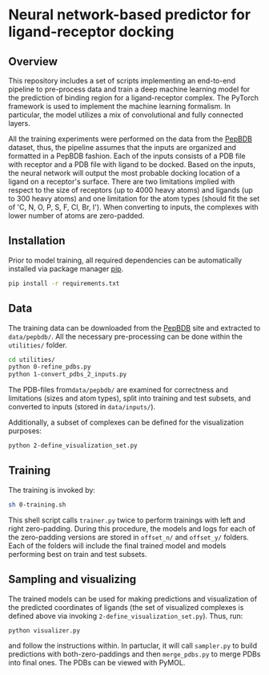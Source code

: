 # Neural network-based predictor for ligand-receptor docking

## Overview

This repository includes a set of scripts implementing an end-to-end pipeline to pre-process data and train a deep machine learning model for the prediction of binding region for a ligand-receptor complex. The PyTorch framework is used to implement the machine learning formalism. In particular, the model utilizes a mix of convolutional and fully connected layers.

 All the training experiments were performed on the data from the [PepBDB](http://huanglab.phys.hust.edu.cn/pepbdb/) dataset, thus, the pipeline assumes that the inputs are organized and formatted in a PepBDB fashion.
Each of the inputs consists of a PDB file with receptor and a PDB file with ligand to be docked. Based on the inputs, the neural network will output the most probable docking location of a ligand on a receptor's surface.
There are two limitations implied with respect to the size of receptors (up to 4000 heavy atoms) and ligands (up to 300 heavy atoms) and one limitation for the atom types (should fit the set of 'C, N, O, P, S, F, Cl, Br, I').
 When converting to inputs, the complexes with lower number of atoms are zero-padded.

## Installation

Prior to model training, all required dependencies can be automatically installed via package manager [pip](https://pip.pypa.io/en/stable/).

```bash
pip install -r requirements.txt
```

## Data

The training data can be downloaded from the [PepBDB](http://huanglab.phys.hust.edu.cn/pepbdb/) site and extracted to `data/pepbdb/`.
All the necessary pre-processing can be done within the `utilities/` folder.

```bash
cd utilities/
python 0-refine_pdbs.py
python 1-convert_pdbs_2_inputs.py
```

The PDB-files from`data/pepbdb/` are examined for correctness and  limitations (sizes and atom types), split into training and test subsets, and converted to inputs (stored in `data/inputs/`).

Additionally, a subset of complexes can be defined for the visualization purposes:

```bash
python 2-define_visualization_set.py
```

## Training

The training is invoked by:

```bash
sh 0-training.sh
```

This shell script calls `trainer.py` twice to perform trainings with left and right zero-padding.
During this procedure, the models and logs for each of the zero-padding versions are stored in `offset_n/` and `offset_y/` folders. Each of the folders will include the final trained model and models performing best on train and test subsets.

## Sampling and visualizing

The trained models can be used for making predictions and visualization of the predicted coordinates of ligands (the set of visualized complexes is defined above via invoking `2-define_visualization_set.py`). Thus, run:

```bash
python visualizer.py
```

and follow the instructions within. In partuclar, it will call `sampler.py` to build predictions with both-zero-paddings and then  `merge_pdbs.py` to merge PDBs into final ones. The PDBs can be viewed with PyMOL.
